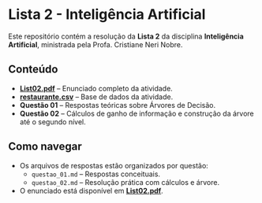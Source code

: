 # Lista 2 - Inteligência Artificial

Este repositório contém a resolução da **Lista 2** da disciplina **Inteligência Artificial**, ministrada pela Profa. Cristiane Neri Nobre.

## Conteúdo

- **[List02.pdf](./List02.pdf)** – Enunciado completo da atividade.
- **[restaurante.csv](./restaurante.csv)** – Base de dados da atividade.
- **Questão 01** – Respostas teóricas sobre Árvores de Decisão.
- **Questão 02** – Cálculos de ganho de informação e construção da árvore até o segundo nível.

## Como navegar

- Os arquivos de respostas estão organizados por questão:
  - `questao_01.md` – Respostas conceituais.
  - `questao_02.md` – Resolução prática com cálculos e árvore.
- O enunciado está disponível em **[List02.pdf](./List02.pdf)**.
